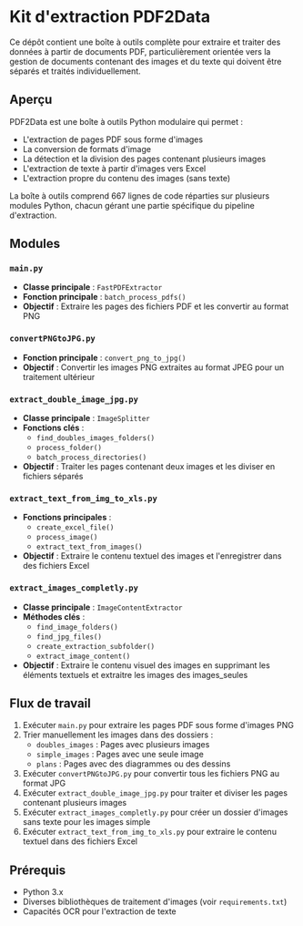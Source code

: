 # Kit d'extraction PDF2Data

Ce dépôt contient une boîte à outils complète pour extraire et traiter des données à partir de documents PDF, particulièrement orientée vers la gestion de documents contenant des images et du texte qui doivent être séparés et traités individuellement.

## Aperçu

PDF2Data est une boîte à outils Python modulaire qui permet :
- L'extraction de pages PDF sous forme d'images
- La conversion de formats d'image
- La détection et la division des pages contenant plusieurs images
- L'extraction de texte à partir d'images vers Excel
- L'extraction propre du contenu des images (sans texte)

La boîte à outils comprend 667 lignes de code réparties sur plusieurs modules Python, chacun gérant une partie spécifique du pipeline d'extraction.

## Modules

### `main.py`
- **Classe principale** : `FastPDFExtractor`
- **Fonction principale** : `batch_process_pdfs()`
- **Objectif** : Extraire les pages des fichiers PDF et les convertir au format PNG

### `convertPNGtoJPG.py`
- **Fonction principale** : `convert_png_to_jpg()`
- **Objectif** : Convertir les images PNG extraites au format JPEG pour un traitement ultérieur

### `extract_double_image_jpg.py`
- **Classe principale** : `ImageSplitter`
- **Fonctions clés** : 
  - `find_doubles_images_folders()`
  - `process_folder()`
  - `batch_process_directories()`
- **Objectif** : Traiter les pages contenant deux images et les diviser en fichiers séparés


### `extract_text_from_img_to_xls.py`
- **Fonctions principales** : 
  - `create_excel_file()`
  - `process_image()`
  - `extract_text_from_images()`
- **Objectif** : Extraire le contenu textuel des images et l'enregistrer dans des fichiers Excel

### `extract_images_completly.py`
- **Classe principale** : `ImageContentExtractor`
- **Méthodes clés** :
  - `find_image_folders()`
  - `find_jpg_files()`
  - `create_extraction_subfolder()`
  - `extract_image_content()`
- **Objectif** : Extraire le contenu visuel des images en supprimant les éléments textuels et extraitre les images des images_seules

## Flux de travail

1. Exécuter `main.py` pour extraire les pages PDF sous forme d'images PNG
2. Trier manuellement les images dans des dossiers :
   - `doubles_images` : Pages avec plusieurs images
   - `simple_images` : Pages avec une seule image
   - `plans` : Pages avec des diagrammes ou des dessins
3. Exécuter `convertPNGtoJPG.py` pour convertir tous les fichiers PNG au format JPG
4. Exécuter `extract_double_image_jpg.py` pour traiter et diviser les pages contenant plusieurs images 
5. Exécuter `extract_images_completly.py` pour créer un dossier d'images sans texte pour les images simple
6. Exécuter `extract_text_from_img_to_xls.py` pour extraire le contenu textuel dans des fichiers Excel

## Prérequis

- Python 3.x
- Diverses bibliothèques de traitement d'images (voir `requirements.txt`)
- Capacités OCR pour l'extraction de texte
